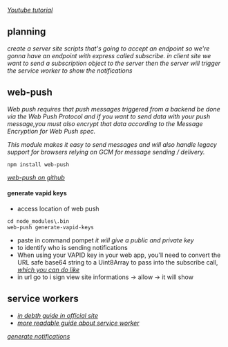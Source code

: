 [*Youtube tutorial*](https://www.youtube.com/watch?v=HlYFW2zaYQM&t=12s)

## planning 

 *create a server site scripts that's going to accept
 an endpoint so we're gonna have an endpoint with
 express called subscribe. in client site we want
 to send a subscription object to the server then 
 the server will trigger the service worker to show 
 the notifications* 


## web-push

*Web push requires that push messages triggered from a backend be done via
the Web Push Protocol and if you want to send data with your push message,you must also encrypt that data according to the Message Encryption for Web Push spec.*

*This module makes it easy to send messages and will also handle legacy support for browsers relying on GCM for message sending / delivery.*

```npm install web-push```

[*web-push on github*](https://github.com/web-push-libs/web-push)

#### generate vapid keys

 - access location of web push 
 ```
 cd node_modules\.bin
 web-push generate-vapid-keys
 ``` 
 - paste in command pompet *it will give a public and private key*
 - to identify who is sending notifications
 - When using your VAPID key in your web app, you'll need to 
 convert the URL safe base64 string to a Uint8Array to pass into 
 the subscribe call, [*which you can do like*](https://github.com/web-push-libs/web-push#using-vapid-key-for-applicationserverkey)
 - in url go to i sign view site informations -> allow -> it will show 


## service workers

 - [*in debth guide in official site*](https://developers.google.com/web/fundamentals/primers/service-workers/)
 - [*more readable guide about service worker*](https://medium.com/commencis/what-is-service-worker-4f8dc478f0b9)






 [*generate notifications*](https://tests.peter.sh/notification-generator/)



